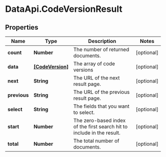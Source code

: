 # DataApi.CodeVersionResult

## Properties

Name | Type | Description | Notes
------------ | ------------- | ------------- | -------------
**count** | **Number** | The number of returned documents. | [optional] 
**data** | [**[CodeVersion]**](CodeVersion.md) | The array of code versions | [optional] 
**next** | **String** | The URL of the next result page. | [optional] 
**previous** | **String** | The URL of the previous result page. | [optional] 
**select** | **String** | The fields that you want to select. | [optional] 
**start** | **Number** | The zero-based index of the first search hit to include in the result. | [optional] 
**total** | **Number** | The total number of documents. | [optional] 


